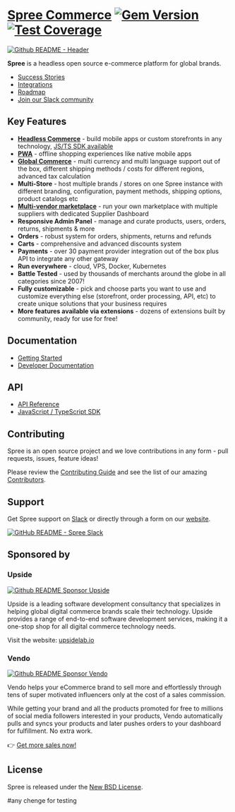 # [Spree Commerce](https://spreecommerce.org) [![Gem Version](https://badge.fury.io/rb/spree.svg)](https://badge.fury.io/rb/spree) [![Test Coverage](https://api.codeclimate.com/v1/badges/8277fc2bb0b1f777084f/test_coverage)](https://codeclimate.com/github/spree/spree/test_coverage)

[![Github README - Header](https://github.com/spree/spree/assets/6420475/8c3be6ab-3ac9-41ce-accd-ae97f3c1b536)](https://github.com/spree/spree/releases/tag/v4.7.0)

**Spree** is a headless open source e-commerce platform for global brands.

* [Success Stories](https://spreecommerce.org/stories/)
* [Integrations](https://spreecommerce.org/integrations/)
* [Roadmap](https://github.com/spree/spree/milestones?direction=asc&sort=due_date&state=open)
* [Join our Slack community](http://slack.spreecommerce.org/)

## Key Features

* **[Headless Commerce](https://spreecommerce.org/use-cases/headless-ecommerce-api/)** - build mobile apps or custom storefronts in any technology, [JS/TS SDK available](https://github.com/spree/spree-storefront-api-v2-js-sdk)
* **[PWA](https://spreecommerce.org/use-cases/spree-pwa-progressive-web-application/)** - offline shopping experiences like native mobile apps
* **[Global Commerce](https://spreecommerce.org/use-cases/international-sales-demo/)** - multi currency and multi language support out of the box, different shipping methods / costs for different regions, advanced tax calculation
* **Multi-Store** - host multiple brands / stores on one Spree instance with different branding, configuration, payment methods, shipping options, product catalogs etc
* **[Multi-vendor marketplace](https://spreecommerce.org/use-cases/multi-vendor-marketplace-demo/)** - run your own marketplace with multiple suppliers with dedicated Supplier Dashboard
* **Responsive Admin Panel** - manage and curate products, users, orders, returns, shipments & more
* **Orders** - robust system for orders, shipments, returns and refunds
* **Carts** -  comprehensive and advanced discounts system
* **Payments** - over 30 payment provider integration out of the box plus API to integrate any other gateway
* **Run everywhere** - cloud, VPS, Docker, Kubernetes
* **Battle Tested** - used by thousands of merchants around the globe in all categories since 2007!
* **Fully customizable** - pick and choose parts you want to use and customize everything else (storefront, order processing, API, etc) to create unique solutions that your business requires
* **More features available via extensions** - dozens of extensions built by community, ready for use for free!

## Documentation

* [Getting Started](https://dev-docs.spreecommerce.org/getting-started/installation)
* [Developer Documentation](https://dev-docs.spreecommerce.org/)

## API

* [API Reference](https://api.spreecommerce.org/)
* [JavaScript / TypeScript SDK](https://github.com/spree/spree-storefront-api-v2-js-sdk)

## Contributing

Spree is an open source project and we love contributions in any form - pull requests, issues, feature ideas!

Please review the [Contributing Guide](https://dev-docs.spreecommerce.org/contributing/index) and see the list of our amazing [Contributors](https://github.com/spree/spree/graphs/contributors).

## Support

Get Spree support on [Slack](https://spree-commerce.slack.com/join/shared_invite/zt-ico7d35e-OeoAYXKO8XNtrZR1ZvBb5A#/shared-invite/email) or directly through a form on our [website](https://spreecommerce.org/contact/).

[![GitHub README - Spree Slack](https://github.com/spree/spree/assets/43988137/d0fc8423-5f38-4514-bfb1-c26eeb752639)](https://spree-commerce.slack.com/join/shared_invite/zt-ico7d35e-OeoAYXKO8XNtrZR1ZvBb5A#/shared-invite/email)

## Sponsored by

### Upside
[![Github README Sponsor Upside](https://github.com/spree/spree/assets/43988137/8b0a50a8-640e-4561-b833-2ab6de2da68d)](https://upsidelab.io/)

Upside is a leading software development consultancy that specializes in helping global digital commerce brands scale their technology. Upside provides a range of end-to-end software development services, making it a one-stop shop for all digital commerce technology needs.

Visit the website: [upsidelab.io](https://upsidelab.io)

### Vendo

[![Github README Sponsor Vendo](https://github.com/spree/spree/assets/43988137/7d0ab67c-7484-414d-bed4-156fcb00c149)](https://www.getvendo.com/)

Vendo helps your eCommerce brand to sell more and effortlessly through tens of super motivated influencers only at the cost of a sales commission.

While getting your brand and all the products promoted for free to millions of social media followers interested in your products, Vendo automatically pulls and syncs your products and later pushes orders to your dashboard for fulfillment. No extra work.

👉 [Get more sales now!](https://www.getvendo.com/vendo-seller-network)

## License

Spree is released under the [New BSD License](https://github.com/spree/spree/blob/main/license.md).

#any chenge for testing
